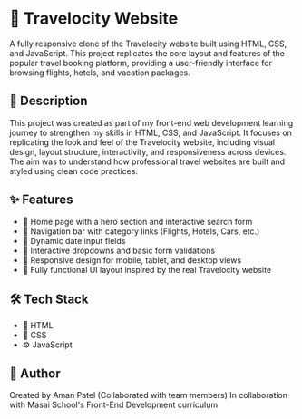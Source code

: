 # 🧳 Travelocity Website

A fully responsive clone of the Travelocity website built using HTML, CSS, and JavaScript. This project replicates the core layout and features of the popular travel booking platform, providing a user-friendly interface for browsing flights, hotels, and vacation packages.

## 📄 Description

This project was created as part of my front-end web development learning journey to strengthen my skills in HTML, CSS, and JavaScript. It focuses on replicating the look and feel of the Travelocity website, including visual design, layout structure, interactivity, and responsiveness across devices. The aim was to understand how professional travel websites are built and styled using clean code practices.

## ✨ Features

- 🛫 Home page with a hero section and interactive search form  
- 🔗 Navigation bar with category links (Flights, Hotels, Cars, etc.)  
- 📅 Dynamic date input fields  
- 📂 Interactive dropdowns and basic form validations  
- 📱 Responsive design for mobile, tablet, and desktop views  
- 🧱 Fully functional UI layout inspired by the real Travelocity website  

## 🛠 Tech Stack

- 🧾 HTML  
- 🎨 CSS  
- ⚙️ JavaScript  

## 👤 Author

Created by Aman Patel (Collaborated with team members) 
In collaboration with Masai School's Front-End Development curriculum
